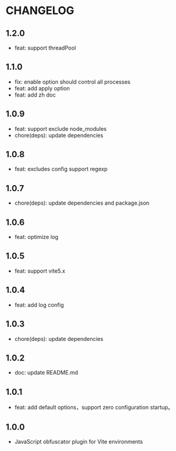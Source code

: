 # CHANGELOG

## 1.2.0

* feat: support threadPool

## 1.1.0

* fix: enable option should control all processes
* feat: add apply option
* feat: add zh doc

## 1.0.9

* feat: support exclude node_modules
* chore(deps): update dependencies

## 1.0.8

* feat: excludes config support regexp

## 1.0.7

* chore(deps): update dependencies and package.json

## 1.0.6

* feat: optimize log

## 1.0.5
* feat: support vite5.x

## 1.0.4

* feat: add log config

## 1.0.3

* chore(deps): update dependencies

## 1.0.2

* doc: update README.md

## 1.0.1

* feat: add default options，support zero configuration startup。

## 1.0.0

* JavaScript obfuscator plugin for Vite environments
